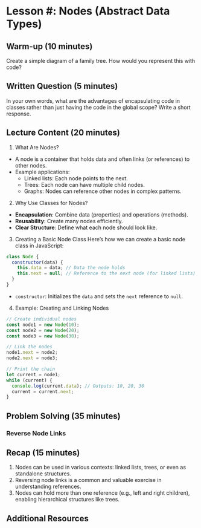# Lesson #: Nodes (Abstract Data Types)

## Warm-up (10 minutes)

Create a simple diagram of a family tree. How would you represent this with code?

## Written Question (5 minutes)

In your own words, what are the advantages of encapsulating code in classes rather than just having the code in the global scope? Write a short response.

## Lecture Content (20 minutes)

1. What Are Nodes?

- A node is a container that holds data and often links (or references) to other nodes.
- Example applications:
  - Linked lists: Each node points to the next.
  - Trees: Each node can have multiple child nodes.
  - Graphs: Nodes can reference other nodes in complex patterns.

2. Why Use Classes for Nodes?

- **Encapsulation**: Combine data (properties) and operations (methods).
- **Reusability**: Create many nodes efficiently.
- **Clear Structure**: Define what each node should look like.

3. Creating a Basic Node Class
   Here’s how we can create a basic node class in JavaScript:

```javascript
class Node {
  constructor(data) {
    this.data = data; // Data the node holds
    this.next = null; // Reference to the next node (for linked lists)
  }
}
```

- `constructor`: Initializes the `data` and sets the `next` reference to `null`.

4. Example: Creating and Linking Nodes

```javascript
// Create individual nodes
const node1 = new Node(10);
const node2 = new Node(20);
const node3 = new Node(30);

// Link the nodes
node1.next = node2;
node2.next = node3;

// Print the chain
let current = node1;
while (current) {
  console.log(current.data); // Outputs: 10, 20, 30
  current = current.next;
}
```

## Problem Solving (35 minutes)

### Reverse Node Links

## Recap (15 minutes)

1. Nodes can be used in various contexts: linked lists, trees, or even as standalone structures.
2. Reversing node links is a common and valuable exercise in understanding references.
3. Nodes can hold more than one reference (e.g., left and right children), enabling hierarchical structures like trees.

## Additional Resources
